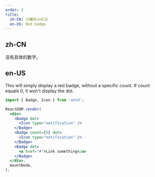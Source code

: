 ```yaml
---
order: 3
title:
  zh-CN: 讨嫌的小红点
  en-US: Red badge
---
```


## zh-CN

没有具体的数字。

## en-US

This will simply display a red badge, without a specific count. If count equals 0, it won't display the dot.

```jsx
import { Badge, Icon } from 'antd';

ReactDOM.render(
  <div>
    <Badge dot>
      <Icon type="notification" />
    </Badge>
    <Badge count={0} dot>
      <Icon type="notification" />
    </Badge>
    <Badge dot>
      <a href="#">Link something</a>
    </Badge>
  </div>,
  mountNode,
);
```

<style>
.anticon-notification {
  width: 16px;
  height: 16px;
  line-height: 16px;
  font-size: 16px;
}
</style>
